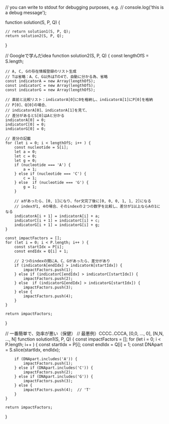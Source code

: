 // you can write to stdout for debugging purposes, e.g.
// console.log('this is a debug message');

function solution(S, P, Q) {

    // return solution1(S, P, Q);
    return solution2(S, P, Q);
}

// Googleで学んだidea
function solution2(S, P, Q) {
    const lengthOfS = S.length;

    // A, C, Gの存在情報登録のリスト生成
    // Tは省略：A、C、G以外はTの4で、自動に分かる為、省略
    const indicatorA = new Array(lengthOfS);
    const indicatorC = new Array(lengthOfS);
    const indicatorG = new Array(lengthOfS);

    // 直前と比較リスト：indicatorA[0]に0を格納し、indicatorA[1]にP[0]を格納
    // P[0]、Q[0]の場合、
    // indicatorA[0]、indicatorA[1]を見て、
    // 差分があるとS[0]はAと分かる
    indicatorA[0] = 0;
    indicatorC[0] = 0;
    indicatorG[0] = 0;

    // 差分の記載
    for (let i = 0; i < lengthOfS; i++ ) {
        const nucleotide = S[i];
        let a = 0;
        let c = 0;
        let g = 0;
        if (nucleotide === 'A') {
            a = 1;
        } else if (nucleotide === 'C') {
            c = 1;
        } else  if (nucleotide === 'G') {
            g = 1;
        }

        // aがあったら、[0, 1]になり、for文完了後に[0, 0, 0, 1, 1, 2]になる
        // indexが1, 4の場合、そのindexの２つの数字を比較し、差分が1以上ならAの1になる
        indicatorA[i + 1] = indicatorA[i] + a;
        indicatorC[i + 1] = indicatorC[i] + c;
        indicatorG[i + 1] = indicatorG[i] + g;
    }

    const impactFactors = [];
    for (let i = 0; i < P.length; i++ ) {
        const startIdx = P[i];
        const endIdx = Q[i] + 1;

        // ２つのindexの間にA、C、Gがあったら、差分があり
        if (indicatorA[endIdx] > indicatorA[startIdx]) {
            impactFactors.push(1);
        } else if (indicatorC[endIdx] > indicatorC[startIdx]) {
            impactFactors.push(2);
        } else  if (indicatorG[endIdx] > indicatorG[startIdx]) {
            impactFactors.push(3);
        } else {
            impactFactors.push(4);
        }
    }

    return impactFactors;
}


// 一番簡単で、効率が悪い（保健）
// 最悪例）CCCC..CCCA, [0,0, ..., 0], [N,N, ..., N]
function solution1(S, P, Q) {
    const impactFactors = []; 
    for (let i = 0; i < P.length; i++ ) {
        const startIdx = P[i];
        const endIdx = Q[i] + 1;
        const DNApart = S.slice(startIdx, endIdx);

        if (DNApart.includes('A')) {
            impactFactors.push(1);
        } else if (DNApart.includes('C')) {
            impactFactors.push(2);
        } else if (DNApart.includes('G')) {
            impactFactors.push(3);
        } else {
            impactFactors.push(4);  // 'T'
        }
    }

    return impactFactors;
}
